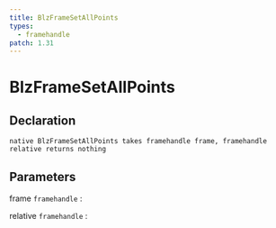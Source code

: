 ```yaml
---
title: BlzFrameSetAllPoints
types:
  - framehandle
patch: 1.31
---
```


# BlzFrameSetAllPoints

## Declaration

```jass
native BlzFrameSetAllPoints takes framehandle frame, framehandle relative returns nothing
```

## Parameters
frame `framehandle`
: 

relative `framehandle`
: 
